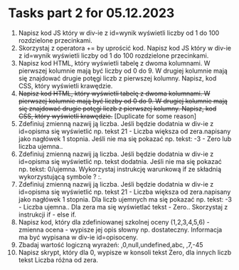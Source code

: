 # Tasks part 2 for 05.12.2023

1. Napisz kod JS który w div-ie z id=wynik wyświetli liczby od 1 do 100 rozdzielone przecinkami.
2. Skorzystaj z operatora += by uprościć kod. Napisz kod JS który w div-ie z id=wynik wyświetli liczby od 1 do 100 rozdzielone przecinkami.
3. Napisz kod HTML, który wyświetli tabelę z dwoma kolumnami. W pierwszej kolumnie mają być liczby od 0 do 9. W drugiej kolumnie mają się znajdować drugie potęgi liczb z pierwszej kolumny. Napisz, kod CSS, który wyświetli krawędzie.
4. ~~Napisz kod HTML, który wyświetli tabelę z dwoma kolumnami. W pierwszej kolumnie mają być liczby od 0 do 9. W drugiej kolumnie mają się znajdować drugie potęgi liczb z pierwszej kolumny. Napisz, kod CSS, który wyświetli krawędzie.~~ [Duplicate for some reason]
5. Zdefiniuj zmienną nazwij ją liczba. Jeśli będzie dodatnia w div-ie z id=opisma się wyświetlić np. tekst 21 - Liczba większa od zera.napisany jako nagłówek 1 stopnia. Jeśli nie ma się pokazać np. tekst: -3 - Zero lub liczba ujemna..
6. Zdefiniuj zmienną nazwij ją liczba. Jeśli będzie dodatnia w div-ie z id=opisma się wyświetlić np. tekst dodatnia. Jeśli nie ma się pokazać np. tekst: 0/ujemna. Wykorzystaj instrukcję warunkową if ze składnią wykorzystującą symbole ? :.
7. Zdefiniuj zmienną nazwij ją liczba. Jeśli będzie dodatnia w div-ie z id=opisma się wyświetlić np. tekst 21 - Liczba większa od zera.napisany jako nagłówek 1 stopnia. Dla liczb ujemnych ma się pokazać np. tekst: -3 - Liczba ujemna.. Dla zera ma się wyświetlać tekst - Zero.. Skorzystaj z instrukcji if - else if.
8. Napisz kod, który dla zdefiniowanej szkolnej oceny (1,2,3,4,5,6) - zmienna ocena - wypisze jej opis słowny np. dostateczny. Informacja ma być wypisana w div-ie id=opisoceny.
9. Zbadaj wartość logiczną wyrażeń: ,0,null,undefined,abc, ,7,-45
10. Napisz skrypt, który dla 0, wypisze w konsoli tekst Zero, dla innych liczb tekst Liczba różna od zera.
